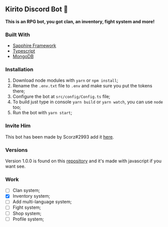 ## Kirito Discord Bot 🤖
**This is an RPG bot, you got clan, an inventory, fight system and more!**

### Built With
* [Sapphire Framework](https://www.sapphirejs.dev/)
* [Typescript](https://www.typescriptlang.org/)
* [MongoDB](https://www.mongodb.com/)

### Installation

1. Download node modules with `yarn` or `npm install`;
2. Rename the `.env.txt` file to `.env` and make sure you put the tokens there; 
3. Configure the bot at `src/config/Config.ts` file;
4. To build just type in console `yarn build` or `yarn watch`, you can use `node` too;
5. Run the bot with `yarn start`;

### Invite Him
This bot has been made by Scorz#2993 add it [here](https://discord.com/api/oauth2/authorize?client_id=851514463781781545&permissions=2147483648&scope=bot).

### Versions

Version 1.0.0 is found on this [repository](https://github.com/GitScorz/kirito-bot) and it's made with javascript if you want see.

### Work
- [ ] Clan system;
- [x] Inventory system;
- [ ] Add multi-language system;
- [ ] Fight system;
- [ ] Shop system;
- [ ] Profile system;
